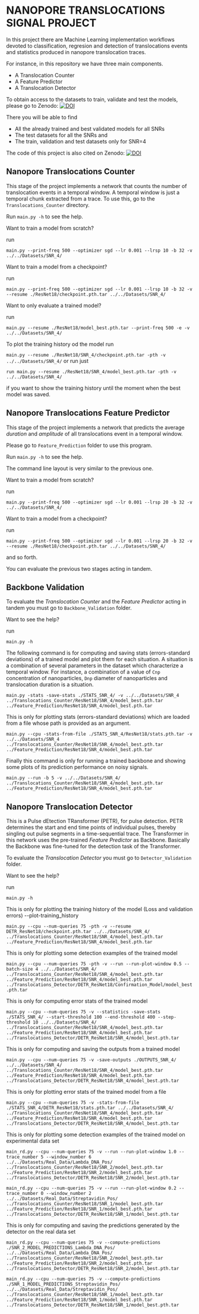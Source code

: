 # NANOPORE TRANSLOCATIONS SIGNAL PROJECT

In this project there are Machine Learning implementation workflows devoted to classification, regresion and detection of translocations events and statistics
produced in nanopore translocation traces.

For instance, in this repository we have three main components.
* A Translocation Counter
* A Feature Predictor
* A Translocation Detector

To obtain access to the datasets to train, validate and test the models, please go to Zenodo:
[![DOI](https://zenodo.org/badge/DOI/10.5281/zenodo.5013856.svg)](https://doi.org/10.5281/zenodo.5013856)

There you will be able to find
* All the already trained and best validated models for all SNRs
* The test datasets for all the SNRs and
* The train, validation and test datasets only for SNR=4

The code of this project is also cited on Zenodo:
[![DOI](https://zenodo.org/badge/321695864.svg)](https://zenodo.org/badge/latestdoi/321695864)

## Nanopore Translocations Counter

This stage of the project implements a network that counts the number of translocation events in a temporal window.
A temporal window is just a temporal chunk extracted from a trace.
To use this, go to the `Translocations_Counter` directory.

Run `main.py -h` to see the help.

Want to train a model from scratch?

run

`main.py --print-freq 500 --optimizer sgd --lr 0.001 --lrsp 10 -b 32 -v ../../Datasets/SNR_4/`

Want to train a model from a checkpoint?

run

`main.py --print-freq 500 --optimizer sgd --lr 0.001 --lrsp 10 -b 32 -v --resume ./ResNet18/checkpoint.pth.tar ../../Datasets/SNR_4/`

Want to only evaluate a trained model?

run

`main.py --resume ./ResNet18/model_best.pth.tar --print-freq 500 -e -v ../../Datasets/SNR_4/`

To plot the training history od the model run

`main.py --resume ./ResNet18/SNR_4/checkpoint.pth.tar -pth -v ../../Datasets/SNR_4/` or run just

`run main.py --resume ./ResNet18/SNR_4/model_best.pth.tar -pth -v ../../Datasets/SNR_4/`

if you want to show the training history until the moment when the best model was saved.

## Nanopore Translocations Feature Predictor

This stage of the project implements a network that predicts the average *duration* and *amplitude* of all translocations event in a temporal window.

Please go to `Feature_Prediction` folder to use this program.

Run `main.py -h` to see the help.

The command line layout is very similar to the previous one.

Want to train a model from scratch?

run

`main.py --print-freq 500 --optimizer sgd --lr 0.001 --lrsp 20 -b 32 -v ../../Datasets/SNR_4/`

Want to train a model from a checkpoint?

run

`main.py --print-freq 500 --optimizer sgd --lr 0.001 --lrsp 20 -b 32 -v --resume ./ResNet18/checkpoint.pth.tar ../../Datasets/SNR_4/`

and so forth.

You can evaluate the previous two stages acting in tandem.

## Backbone Validation

To evaluate the *Translocation Counter* and the *Feature Predictor* acting in tandem you must go to `Backbone_Validation` folder.

Want to see the help?

run

`main.py -h`

The following command is for computing and saving stats (errors-standard deviations) of a trained model and plot them for each situation.
A situation is a combination of several parameters in the dataset which characterize a temporal window.
For instance, a combination of a value of `Cnp` concentration of nanoparticles, `Dnp` diameter of nanoparticles and translocation duration is a situation.

`main.py -stats -save-stats ./STATS_SNR_4/ -v ../../Datasets/SNR_4 ../Translocations_Counter/ResNet18/SNR_4/model_best.pth.tar ../Feature_Prediction/ResNet18/SNR_4/model_best.pth.tar`


This is only for plotting stats (errors-standard deviations) which are loaded from a file whose path is provided as an argument.

`main.py --cpu -stats-from-file ./STATS_SNR_4/ResNet18/stats.pth.tar -v ../../Datasets/SNR_4 ../Translocations_Counter/ResNet18/SNR_4/model_best.pth.tar ../Feature_Prediction/ResNet18/SNR_4/model_best.pth.tar`


Finally this command is only for running a trained backbone and showing some plots of its prediction performance on noisy signals.

`main.py --run -b 5 -v ../../Datasets/SNR_4/ ../Translocations_Counter/ResNet18/SNR_4/model_best.pth.tar ../Feature_Prediction/ResNet18/SNR_4/model_best.pth.tar`

## Nanopore Translocation Detector

This is a Pulse dEtection TRansformer (PETR), for pulse detection. PETR determines the start and end time points of individual pulses, thereby singling out pulse segments in a time-sequential trace.
The Transformer in this network uses the pre-trained *Feature Predictor* as Backbone.
Basically the Backbone was fine-tuned for the detection task of the Transformer.

To evaluate the *Translocation Detector* you must go to `Detector_Validation` folder.

Want to see the help?

run

`main.py -h`

This is only for plotting the training history of the model (Loss and validation errors) --plot-training_history

`main.py --cpu --num-queries 75 -pth -v --resume DETR_ResNet18/checkpoint.pth.tar ../../Datasets/SNR_4/ ../Translocations_Counter/ResNet18/SNR_4/model_best.pth.tar ../Feature_Prediction/ResNet18/SNR_4/model_best.pth.tar`

This is only for plotting some detection examples of the trained model

`main.py --cpu --num-queries 75 -pth -v --run --run-plot-window 0.5 --batch-size 4 ../../Datasets/SNR_4/ ../Translocations_Counter/ResNet18/SNR_4/model_best.pth.tar ../Feature_Prediction/ResNet18/SNR_4/model_best.pth.tar ../Translocations_Detector/DETR_ResNet18/Confirmation_Model/model_best.pth.tar`

This is only for computing error stats of the trained model

`main.py --cpu --num-queries 75 -v --statistics -save-stats ./STATS_SNR_4/ --start-threshold 100 --end-threshold 400 --step-threshold 10 ../../Datasets/SNR_4/ ../Translocations_Counter/ResNet18/SNR_4/model_best.pth.tar ../Feature_Prediction/ResNet18/SNR_4/model_best.pth.tar ../Translocations_Detector/DETR_ResNet18/SNR_4/model_best.pth.tar`

This is only for computing and saving the outputs from a trained model

`main.py --cpu --num-queries 75 -v -save-outputs ./OUTPUTS_SNR_4/ ../../Datasets/SNR_4/ ../Translocations_Counter/ResNet18/SNR_4/model_best.pth.tar ../Feature_Prediction/ResNet18/SNR_4/model_best.pth.tar ../Translocations_Detector/DETR_ResNet18/SNR_4/model_best.pth.tar`

This is only for plotting error stats of the trained model from a file

`main.py --cpu --num-queries 75 -v -stats-from-file ./STATS_SNR_4/DETR_ResNet18/stats.pth.tar ../../Datasets/SNR_4/ ../Translocations_Counter/ResNet18/SNR_4/model_best.pth.tar ../Feature_Prediction/ResNet18/SNR_4/model_best.pth.tar ../Translocations_Detector/DETR_ResNet18/SNR_4/model_best.pth.tar`

This is only for plotting some detection examples of the trained model on experimental data set

```
main_rd.py --cpu --num-queries 75 -v --run --run-plot-window 1.0 --trace_number 5 --window_number 6 ../../Datasets/Real_Data/Lambda_DNA_Pos/ ../Translocations_Counter/ResNet18/SNR_2/model_best.pth.tar ../Feature_Prediction/ResNet18/SNR_2/model_best.pth.tar ../Translocations_Detector/DETR_ResNet18/SNR_2/model_best.pth.tar

main_rd.py --cpu --num-queries 75 -v --run --run-plot-window 0.2 --trace_number 0 --window_number 2 ../../Datasets/Real_Data/Streptavidin_Pos/ ../Translocations_Counter/ResNet18/SNR_1/model_best.pth.tar ../Feature_Prediction/ResNet18/SNR_1/model_best.pth.tar ../Translocations_Detector/DETR_ResNet18/SNR_1/model_best.pth.tar
```

This is only for computing and saving the predictions generated by the detector on the real data set

```
main_rd.py --cpu --num-queries 75 -v --compute-predictions ./SNR_2_MODEL_PREDICTIONS_Lambda_DNA_Pos/ ../../Datasets/Real_Data/Lambda_DNA_Pos/ ../Translocations_Counter/ResNet18/SNR_2/model_best.pth.tar ../Feature_Prediction/ResNet18/SNR_2/model_best.pth.tar ../Translocations_Detector/DETR_ResNet18/SNR_2/model_best.pth.tar

main_rd.py --cpu --num-queries 75 -v --compute-predictions ./SNR_1_MODEL_PREDICTIONS_Streptavidin_Pos/ ../../Datasets/Real_Data/Streptavidin_Pos/ ../Translocations_Counter/ResNet18/SNR_1/model_best.pth.tar ../Feature_Prediction/ResNet18/SNR_1/model_best.pth.tar ../Translocations_Detector/DETR_ResNet18/SNR_1/model_best.pth.tar
```
